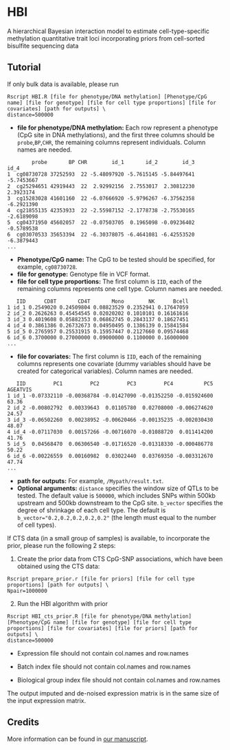 # HBI
A hierarchical Bayesian interaction model to estimate cell-type-specific methylation quantitative trait loci incorporating priors from cell-sorted bisulfite sequencing data

## Tutorial
If only bulk data is available, please run 
```
Rscript HBI.R [file for phenotype/DNA methylation] [Phenotype/CpG name] [file for genotype] [file for cell type proportions] [file for covariates] [path for outputs] \
distance=500000
```
- **file for phenotype/DNA methylation:** Each row represent a phenotype (CpG site in DNA methylations), and the first three columns should be `probe`,`BP`,`CHR`, the remaining columns represent individuals. Column names are needed.
```
        probe       BP CHR        id_1       id_2        id_3       id_4
1  cg08730728 37252593  22 -5.48097920 -5.7615145 -5.84497641 -5.7453667
2  cg25294651 42919443  22  2.92992156  2.7553017  2.30812230  2.3923174
3  cg15283028 41601160  22 -6.07666920 -5.9796267 -6.37562358 -6.2921390
4  cg21855135 42353933  22 -2.55987152 -2.1778738 -2.75530165 -2.6189098
5  cg04371950 45602057  22 -0.07503705  0.1965098 -0.09236402 -0.5789538
6  cg03070533 35653394  22 -6.30378075 -6.4641081 -6.42553520 -6.3879443
...
```
- **Phenotype/CpG name:** The CpG to be tested should be specified, for example, `cg08730728`.
- **file for genotype:** Genotype file in VCF format.
- **file for cell type proportions:** The first column is `IID`, each of the remaining columns represents one cell type. Column names are needed.
```
   IID      CD8T       CD4T       Mono        NK      Bcell
1 id_1 0.2549020 0.24509804 0.08823529 0.2352941 0.17647059
2 id_2 0.2626263 0.45454545 0.02020202 0.1010101 0.16161616
3 id_3 0.4019608 0.05882353 0.06862745 0.2843137 0.18627451
4 id_4 0.3861386 0.26732673 0.04950495 0.1386139 0.15841584
5 id_5 0.2765957 0.25531915 0.15957447 0.2127660 0.09574468
6 id_6 0.3700000 0.27000000 0.09000000 0.1100000 0.16000000
...
```
- **file for covariates:** The first column is `IID`, each of the remaining columns represents one covariate (dummy variables should have be created for categorical variables). Column names are needed.
```
   IID         PC1         PC2         PC3         PC4          PC5 AGEATVIS
1 id_1 -0.07332110 -0.00368784 -0.01427090 -0.01352250 -0.015924600    63.36
2 id_2 -0.00802792  0.00339643  0.01105780  0.02708000 -0.006274620    24.57
3 id_3 -0.06502260  0.00238952 -0.00620466 -0.00135235 -0.002030430    48.07
4 id_4 -0.07117030  0.00157266 -0.00716070 -0.01088720  0.011414200    41.76
5 id_5  0.04568470  0.06306540 -0.01716520 -0.01318330 -0.000486778    50.22
6 id_6 -0.00226559  0.00160982  0.03022440  0.03769350 -0.003312670    47.74
...
```
- **path for outputs:** For example, `/Mypath/result.txt`.
- **Optional arguments:** `distance` specifies the window size of QTLs to be tested. The default value is `500000`, which includes SNPs within 500kb upstream and 500kb downstream to the CpG site. `b_vector` specifies the degree of shrinkage of each cell type. The default is `b_vector="0.2,0.2,0.2,0.2,0.2"` (the length must equal to the number of cell types).

If CTS data (in a small group of samples) is available, to incorporate the prior, please run the following 2 steps:

1. Create the prior data from CTS CpG-SNP associations, which have been obtained using the CTS data:
```
Rscript prepare_prior.r [file for priors] [file for cell type proportions] [path for outputs] \
Npair=1000000
```

2. Run the HBI algorithm with prior
```
Rscript HBI_cts_prior.R [file for phenotype/DNA methylation] [Phenotype/CpG name] [file for genotype] [file for cell type proportions] [file for covariates] [file for priors] [path for outputs] \
distance=500000
```

- Expression file should not contain col.names and row.names

- Batch index file should not contain col.names and row.names

- Biological group index file should not contain col.names and row.names

The output imputed and de-noised expression matrix is in the same size of the input expression matrix.

## Credits
More information can be found in [our manuscript](https://www.biorxiv.org/content/10.1101/2024.02.01.578272v1).
